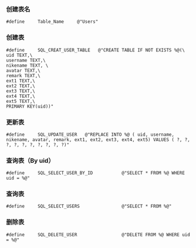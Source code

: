 ###     创建表名
```
#define     Table_Name     @"Users"
```
###      创建表
```
#define     SQL_CREAT_USER_TABLE   @"CREATE TABLE IF NOT EXISTS %@(\
uid TEXT,\
username TEXT,\
nikename TEXT, \
avatar TEXT,\
remark TEXT,\
ext1 TEXT,\
ext2 TEXT,\
ext3 TEXT,\
ext4 TEXT,\
ext5 TEXT,\
PRIMARY KEY(uid))"
```
###     更新表
```
#define     SQL_UPDATE_USER   @"REPLACE INTO %@ ( uid, username, nikename, avatar, remark, ext1, ext2, ext3, ext4, ext5) VALUES ( ?, ?, ?, ?, ?, ?, ?, ?, ?, ?)"
```
###     查询表（By uid）
```
#define     SQL_SELECT_USER_BY_ID           @"SELECT * FROM %@ WHERE uid = %@"
```
###     查询表
```
#define     SQL_SELECT_USERS                @"SELECT * FROM %@"
```
###     删除表
```
#define     SQL_DELETE_USER                 @"DELETE FROM %@ WHERE uid = %@"
```

